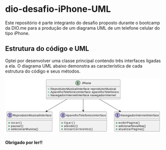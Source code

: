 # dio-desafio-iPhone-UML

Este repositório é parte integranto do desafio proposto durante o bootcamp da DIO.me para a produção de um diagrama UML de um telefone celular do tipo iPhone. 

## Estrutura do código e UML
Optei por desenvolver uma classe principal contendo três interfaces ligadas a ela. O diagrama UML abaixo demonstra as característica de cada estrutura do código e seus métodos.

<img src="iPhone UML.jpg" alt="Imagem mostrando o diagrama do iPhone.">


#### Obrigado por ler!! 
